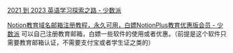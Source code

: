 

[2021 到 2023 英语学习探索之路 - 少数派](https://sspai.com/post/77853)



[Notion教育域名邮箱注册教程，永久可用，白嫖NotionPlus教育优惠版会员 - 少数派](https://sspai.com/post/89767)
可以自己注册教育邮箱，白嫖一些软件的使用或者优惠。（前提是这个软件只需要教育邮箱认证，不需要支付宝或者学生证之类的）

